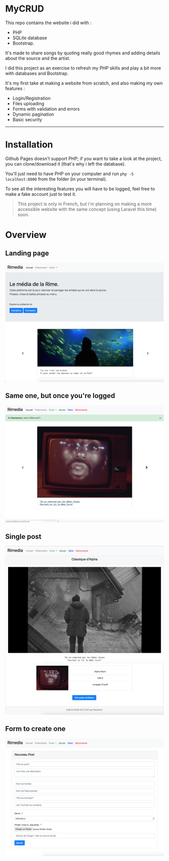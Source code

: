 # MyCRUD
This repo contains the website i did with :

- PHP
- SQLite database
- Bootstrap.

It's made to share songs by quoting really good rhymes and adding details about the source and the artist.

I did this project as an exercise to refresh my PHP skills and play a bit more with databases and Bootstrap.

It's my first take at making a website from scratch, and also making my own features : 

- Login/Registration
- Files uploading
- Forms with validation and errors
- Dynamic pagination
- Basic security
---

# Installation
Github Pages doesn't support PHP; if you want to take a look at the project, you can clone/download it (that's why i left the database).

You'll just need to have PHP on your computer and run ```php -S localhost:8000``` from the folder (in your terminal).

To see all the interesting features you will have to be logged, feel free to make a fake account just to test it.


> This project is only in French, but i'm planning on making a more accessible website with the same concept (using Laravel this time) soon.

# Overview 

Landing page
----

![alt text](https://github.com/damianszn/MyCRUD/blob/master/screenshots/1.png "Screenshot #1")

Same one, but once you're logged
----
![alt text](https://github.com/damianszn/MyCRUD/blob/master/screenshots/2.png "Screenshot #2")

Single post
---- 
![alt text](https://github.com/damianszn/MyCRUD/blob/master/screenshots/5.png "Screenshot #5")
![alt text](https://github.com/damianszn/MyCRUD/blob/master/screenshots/6.png "Screenshot #6")

Form to create one 
----
![alt text](https://github.com/damianszn/MyCRUD/blob/master/screenshots/4.png "Screenshot #4")
